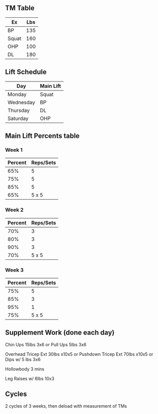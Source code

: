 ## TM Table 
| Ex | Lbs |
|---|---|
| BP | 135 |
| Squat | 160 |
| OHP | 100 |
| DL | 180 |

## Lift Schedule
| Day | Main Lift |
|---|---|
| Monday | Squat |
| Wednesday | BP |
| Thursday | DL |
| Saturday | OHP |

## Main Lift Percents table
### Week 1
| Percent | Reps/Sets |
|---|---|
| 65% | 5 |
| 75% | 5 |
| 85% | 5 |
| 65% | 5 x 5 |

### Week 2
| Percent | Reps/Sets |
|---|---|
| 70% | 3 |
| 80% | 3 |
| 90% | 3 |
| 70% | 5 x 5 |

### Week 3
| Percent | Reps/Sets |
|---|---|
| 75% | 5 |
| 85% | 3 |
| 95% | 1 |
| 75% | 5 x 5 |

## Supplement Work (done each day)
Chin Ups 15lbs 3x6 or Pull Ups 5lbs 3x6

Overhead Tricep Ext 30lbs x10x5 or Pushdown Tricep Ext 70lbs x10x5 or Dips w/ 5 lbs 3x6

Hollowbody 3 mins

Leg Raises w/ 6lbs 10x3 

## Cycles
2 cycles of 3 weeks, then deload with measurement of TMs


